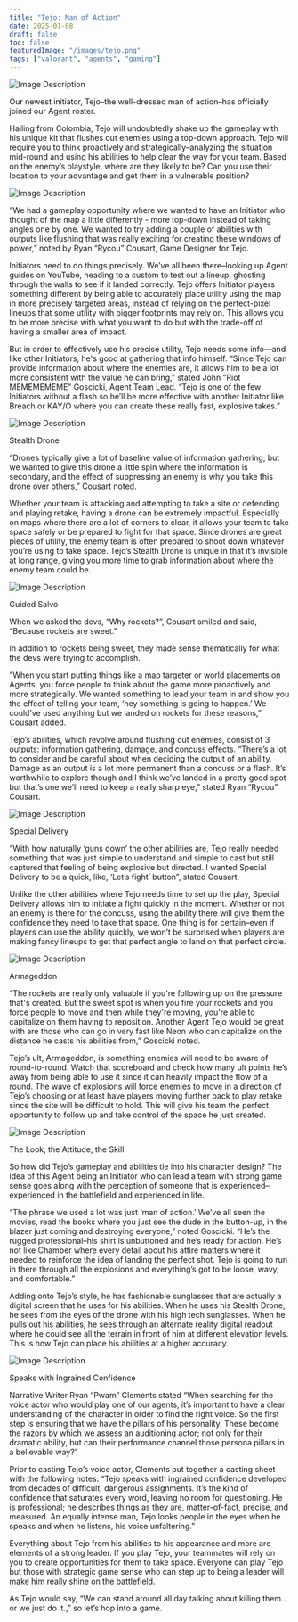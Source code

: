 ```yaml
---
title: "Tejo: Man of Action"
date: 2025-01-08
draft: false
toc: false
featuredImage: "/images/tejo.png"
tags: ["valorant", "agents", "gaming"]
---
```


![Image Description](/images/tejo.png)

Our newest initiator, Tejo–the well-dressed man of action–has officially joined our Agent roster. 

Hailing from Colombia, Tejo will undoubtedly shake up the gameplay with his unique kit that flushes out enemies using a top-down approach. Tejo will require you to think proactively and strategically–analyzing the situation mid-round and using his abilities to help clear the way for your team. Based on the enemy’s playstyle, where are they likely to be? Can you use their location to your advantage and get them in a vulnerable position?

![Image Description](/images/tejo1.jpg)

“We had a gameplay opportunity where we wanted to have an Initiator who thought of the map a little differently - more top-down instead of taking angles one by one. We wanted to try adding a couple of abilities with outputs like flushing that was really exciting for creating these windows of power,” noted by Ryan “Rycou” Cousart, Game Designer for Tejo.

Initiators need to do things precisely. We’ve all been there–looking up Agent guides on YouTube, heading to a custom to test out a lineup, ghosting through the walls to see if it landed correctly. Tejo offers Initiator players something different by being able to accurately place utility using the map in more precisely targeted areas, instead of relying on the perfect-pixel lineups that some utility with bigger footprints may rely on. This allows you to be more precise with what you want to do but with the trade-off of having a smaller area of impact.

But in order to effectively use his precise utility, Tejo needs some info—and like other Initiators, he's good at gathering that info himself. “Since Tejo can provide information about where the enemies are, it allows him to be a lot more consistent with the value he can bring,” stated John “Riot MEMEMEMEME” Goscicki, Agent Team Lead. “Tejo is one of the few Initiators without a flash so he’ll be more effective with another Initiator like Breach or KAY/O where you can create these really fast, explosive takes.”

![Image Description](/images/tejo2.jpg)

Stealth Drone

“Drones typically give a lot of baseline value of information gathering, but we wanted to give this drone a little spin where the information is secondary, and the effect of suppressing an enemy is why you take this drone over others,” Cousart noted.

Whether your team is attacking and attempting to take a site or defending and playing retake, having a drone can be extremely impactful. Especially on maps where there are a lot of corners to clear, it allows your team to take space safely or be prepared to fight for that space. Since drones are great pieces of utility, the enemy team is often prepared to shoot down whatever you’re using to take space. Tejo’s Stealth Drone is unique in that it’s invisible at long range, giving you more time to grab information about where the enemy team could be.

![Image Description](/images/tejo3.jpg)

Guided Salvo

When we asked the devs, “Why rockets?”, Cousart smiled and said, “Because rockets are sweet.”

In addition to rockets being sweet, they made sense thematically for what the devs were trying to accomplish.

“When you start putting things like a map targeter or world placements on Agents, you force people to think about the game more proactively and more strategically. We wanted something to lead your team in and show you the effect of telling your team, ‘hey something is going to happen.’ We could’ve used anything but we landed on rockets for these reasons,” Cousart added.

Tejo’s abilities, which revolve around flushing out enemies, consist of 3 outputs: information gathering, damage, and concuss effects. “There’s a lot to consider and be careful about when deciding the output of an ability. Damage as an output is a lot more permanent than a concuss or a flash. It’s worthwhile to explore though and I think we’ve landed in a pretty good spot but that’s one we’ll need to keep a really sharp eye,” stated Ryan “Rycou” Cousart.

![Image Description](/images/tejo4.jpg)

Special Delivery

“With how naturally ‘guns down’ the other abilities are, Tejo really needed something that was just simple to understand and simple to cast but still captured that feeling of being explosive but directed. I wanted Special Delivery to be a quick, like, ‘Let’s fight’ button”, stated Cousart.

Unlike the other abilities where Tejo needs time to set up the play, Special Delivery allows him to initiate a fight quickly in the moment. Whether or not an enemy is there for the concuss, using the ability there will give them the confidence they need to take that space. One thing is for certain–even if players can use the ability quickly, we won’t be surprised when players are making fancy lineups to get that perfect angle to land on that perfect circle.

![Image Description](/images/tejo5.jpg)

Armageddon

“The rockets are really only valuable if you're following up on the pressure that's created. But the sweet spot is when you fire your rockets and you force people to move and then while they're moving, you're able to capitalize on them having to reposition. Another Agent Tejo would be great with are those who can go in very fast like Neon who can capitalize on the distance he casts his abilities from,” Goscicki noted.

Tejo’s ult, Armageddon, is something enemies will need to be aware of round-to-round. Watch that scoreboard and check how many ult points he’s away from being able to use it since it can heavily impact the flow of a round. The wave of explosions will force enemies to move in a direction of Tejo’s choosing or at least have players moving further back to play retake since the site will be difficult to hold. This will give his team the perfect opportunity to follow up and take control of the space he just created.

![Image Description](/images/tejo6.jpg)

The Look, the Attitude, the Skill

So how did Tejo’s gameplay and abilities tie into his character design? The idea of this Agent being an Initiator who can lead a team with strong game sense goes along with the perception of someone that is experienced–experienced in the battlefield and experienced in life.

“The phrase we used a lot was just ‘man of action.’ We’ve all seen the movies, read the books where you just see the dude in the button-up, in the blazer just coming and destroying everyone,” noted Goscicki. “He’s the rugged professional–his shirt is unbuttoned and he’s ready for action. He’s not like Chamber where every detail about his attire matters where it needed to reinforce the idea of landing the perfect shot. Tejo is going to run in there through all the explosions and everything’s got to be loose, wavy, and comfortable.”

Adding onto Tejo’s style, he has fashionable sunglasses that are actually a digital screen that he uses for his abilities. When he uses his Stealth Drone, he sees from the eyes of the drone with his high tech sunglasses. When he pulls out his abilities, he sees through an alternate reality digital readout where he could see all the terrain in front of him at different elevation levels. This is how Tejo can place his abilities at a higher accuracy.

![Image Description](/images/tejo7.jpg)

Speaks with Ingrained Confidence

Narrative Writer Ryan “Pwam” Clements stated “When searching for the voice actor who would play one of our agents, it’s important to have a clear understanding of the character in order to find the right voice. So the first step is ensuring that we have the pillars of his personality. These become the razors by which we assess an auditioning actor; not only for their dramatic ability, but can their performance channel those persona pillars in a believable way?”

Prior to casting Tejo’s voice actor, Clements put together a casting sheet with the following notes: “Tejo speaks with ingrained confidence developed from decades of difficult, dangerous assignments. It’s the kind of confidence that saturates every word, leaving no room for questioning. He is professional; he describes things as they are, matter-of-fact, precise, and measured. An equally intense man, Tejo looks people in the eyes when he speaks and when he listens, his voice unfaltering.”

Everything about Tejo from his abilities to his appearance and more are elements of a strong leader. If you play Tejo, your teammates will rely on you to create opportunities for them to take space. Everyone can play Tejo but those with strategic game sense who can step up to being a leader will make him really shine on the battlefield.

As Tejo would say, “We can stand around all day talking about killing them... or we just do it.,” so let’s hop into a game.


